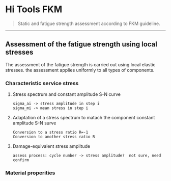 # Hi Tools FKM
> Static and fatigue strength assessment according to FKM guideline.
- - - 
## Assessment of the fatigue strength using local stresses
The assessment of the fatigue strength is carried out using local elastic stresses. the assessment applies uniformly to all types of components.

### Characteristic service stress
1. Stress spectrum and constant amplitude S-N curve

    ```
    sigma_ai -> stress amplitude in step i
    sigma_mi -> mean stress in step i
    ```
2. Adaptation of a stress spectrum to matach the component constant amplitude S-N surve
    ```
    Conversion to a stress ratio R=-1
    Conversion to another stress ratio R
    ```

3. Damage-equivalent stress amplitude
    ```
    assess process: cycle number -> stress amplitude?  not sure, need confirm
    ```

### Material properities
